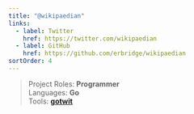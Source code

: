 ```yaml
---
title: "@wikipaedian"
links:
  - label: Twitter
    href: https://twitter.com/wikipaedian
  - label: GitHub
    href: https://github.com/erbridge/wikipaedian
sortOrder: 4
---
```


> Project Roles: **Programmer**\
> Languages: **Go**\
> Tools: **[gotwit](/tools/gotwit)**
